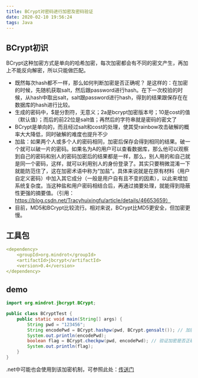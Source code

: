 ```yaml
---
title: BCrypt对密码进行加密及密码验证
date: 2020-02-10 19:56:24
tags: Java
---
```

<meta name="referrer" content="no-referrer" />

## BCrypt初识

BCrypt这种加密方式是单向的哈希加密，每次加密都会有不同的密文产生，再加上不能反向解密，所以只能做匹配。

- 既然每次hash都不一样，那么如何判断加密是否正确呢？
  是这样的：在加密的时候，先随机获取salt，然后跟password进行hash。在下一次校验的时候，从hash中取出salt，salt跟password进行hash，得到的结果跟保存在在数据库的hash进行比较。
- 生成的密码中，$是分割符，无意义；2a是bcrypt加密版本号；10是cost的值（默认值）；而后的前22位是salt值；再然后的字符串就是密码的密文了
- BCrypt是单向的，而且经过salt和cost的处理，使其受rainbow攻击破解的概率大大降低，同时破解的难度也提升不少
- 加盐：如果两个人或多个人的密码相同，加密后保存会得到相同的结果。破一个就可以破一片的密码。如果名为A的用户可以查看数据库，那么他可以观察到自己的密码和别人的密码加密后的结果都是一样，那么，别人用的和自己就是同一个密码，这样，就可以利用别人的身份登录了。其实只要稍微混淆一下就能防范住了，这在加密术语中称为“加盐”。具体来说就是在原有材料（用户自定义密码）中加入其它成分（一般是用户自有且不变的因素），以此来增加系统复杂度。当这种盐和用户密码相结合后，再通过摘要处理，就能得到隐蔽性更强的摘要值。（引用：https://blog.csdn.net/Tracyhuixingfu/article/details/46653659）
- 目前，MD5和BCrypt比较流行。相对来说，BCrypt比MD5更安全，但加密更慢。


## 工具包

```yaml
<dependency>
    <groupId>org.mindrot</groupId>
    <artifactId>jbcrypt</artifactId>
    <version>0.4</version>
</dependency>
```
## demo

```java
import org.mindrot.jbcrypt.BCrypt;

public class BCryptTest {
    public static void main(String[] args) {
        String pwd = "123456";
        String encodePwd = BCrypt.hashpw(pwd, BCrypt.gensalt()); // 加密，核心代码
        System.out.println(encodePwd);
        boolean flag = BCrypt.checkpw(pwd, encodePwd); // 验证加密是否正确
        System.out.println(flag);
    }
}
```

.net中可能也会使用到该加密机制，可参照此处：[传送门](https://www.helplib.com/GitHub/article_145586)